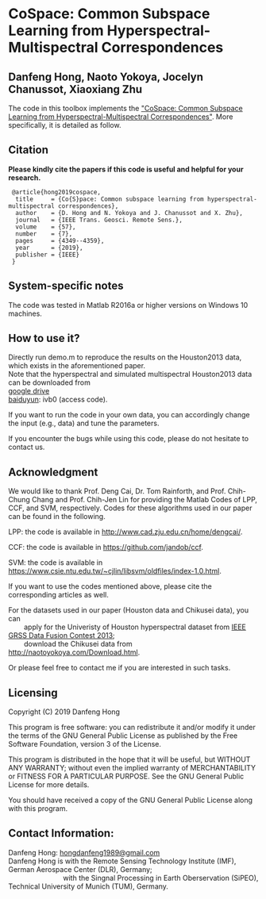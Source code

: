 # CoSpace: Common Subspace Learning from Hyperspectral-Multispectral Correspondences  
Danfeng Hong, Naoto Yokoya, Jocelyn Chanussot, Xiaoxiang Zhu
---------------------

The code in this toolbox implements the ["CoSpace: Common Subspace Learning from Hyperspectral-Multispectral Correspondences"](https://ieeexplore.ieee.org/document/8672122).
More specifically, it is detailed as follow.

Citation
---------------------

**Please kindly cite the papers if this code is useful and helpful for your research.**

     @article{hong2019cospace,
      title     = {Co{S}pace: Common subspace learning from hyperspectral-multispectral correspondences},
      author    = {D. Hong and N. Yokoya and J. Chanussot and X. Zhu},
      journal   = {IEEE Trans. Geosci. Remote Sens.}, 
      volume    = {57},
      number    = {7},
      pages     = {4349--4359},
      year      = {2019},
      publisher = {IEEE}
     }


System-specific notes
---------------------
The code was tested in Matlab R2016a or higher versions on Windows 10 machines.

How to use it?
---------------------

Directly run demo.m to reproduce the results on the Houston2013  data, which exists in the aforementioned paper.  
Note that the hyperspectral and simulated multispectral Houston2013 data can be downloaded from  
[google drive](https://drive.google.com/open?id=1Inpi2_lHuvEWdJX_Duj9ild1_a0LHKmD)  
[baiduyun](https://pan.baidu.com/s/1ABbWgkEkzp2Q02yjeYjxvw): ivb0 (access code).

If you want to run the code in your own data, you can accordingly change the input (e.g., data) and tune the parameters.

If you encounter the bugs while using this code, please do not hesitate to contact us.


Acknowledgment
---------------------

We would like to thank Prof. Deng Cai, Dr. Tom Rainforth, and Prof. Chih-Chung Chang and Prof. Chih-Jen Lin for providing the Matlab Codes of LPP, CCF, and SVM, respectively. 
Codes for these algorithms used in our paper can be found in the following.

LPP: the code is available in http://www.cad.zju.edu.cn/home/dengcai/.

CCF: the code is available in https://github.com/jandob/ccf.

SVM: the code is available in https://www.csie.ntu.edu.tw/~cjlin/libsvm/oldfiles/index-1.0.html.

If you want to use the codes mentioned above, please cite the corresponding articles as well.

For the datasets used in our paper (Houston data and Chikusei data), you can  
&nbsp;&nbsp;&nbsp;&nbsp;&nbsp;&nbsp;&nbsp;&nbsp;apply for the Univeristy of Houston hyperspectral dataset from [IEEE GRSS Data Fusion Contest 2013](http://www.grss-ieee.org/community/technical-committees/data-fusion/2013-ieee-grss-data-fusion-contest/);  
&nbsp;&nbsp;&nbsp;&nbsp;&nbsp;&nbsp;&nbsp;&nbsp;download the Chikusei data from http://naotoyokoya.com/Download.html.

Or please feel free to contact me if you are interested in such tasks.

Licensing
---------

Copyright (C) 2019 Danfeng Hong

This program is free software: you can redistribute it and/or modify it under the terms of the GNU General Public License as published by the Free Software Foundation, version 3 of the License.

This program is distributed in the hope that it will be useful, but WITHOUT ANY WARRANTY; without even the implied warranty of MERCHANTABILITY or FITNESS FOR A PARTICULAR PURPOSE. See the GNU General Public License for more details.

You should have received a copy of the GNU General Public License along with this program.

Contact Information:
--------------------

Danfeng Hong: hongdanfeng1989@gmail.com<br>
Danfeng Hong is with the Remote Sensing Technology Institute (IMF), German Aerospace Center (DLR), Germany; <br>
&nbsp; &nbsp; &nbsp; &nbsp; &nbsp; &nbsp; &nbsp; &nbsp; &nbsp; &nbsp; &nbsp; &nbsp; &nbsp; &nbsp; with the Singnal Processing in Earth Oberservation (SiPEO), Technical University of Munich (TUM), Germany. 
